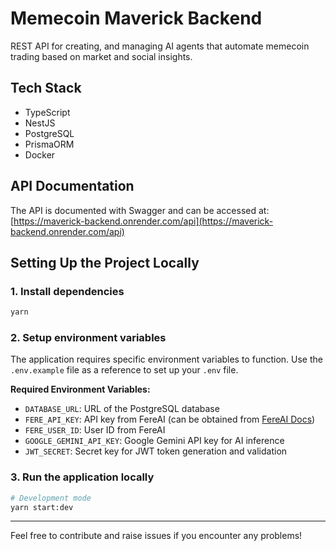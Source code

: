 # Memecoin Maverick Backend

REST API for creating, and managing AI agents that automate memecoin trading based on market and social insights.

## Tech Stack

- TypeScript
- NestJS
- PostgreSQL
- PrismaORM
- Docker

## API Documentation

The API is documented with Swagger and can be accessed at:
[https://maverick-backend.onrender.com/api](https://maverick-backend.onrender.com/api)

## Setting Up the Project Locally

### 1. Install dependencies

```bash
yarn
```

### 2. Setup environment variables

The application requires specific environment variables to function. Use the `.env.example` file as a reference to set up your `.env` file.

**Required Environment Variables:**

- `DATABASE_URL`: URL of the PostgreSQL database
- `FERE_API_KEY`: API key from FereAI (can be obtained from [FereAI Docs](https://docs.fereai.xyz/docs/api/api_access))
- `FERE_USER_ID`: User ID from FereAI
- `GOOGLE_GEMINI_API_KEY`: Google Gemini API key for AI inference
- `JWT_SECRET`: Secret key for JWT token generation and validation

### 3. Run the application locally

```bash
# Development mode
yarn start:dev
```

---

Feel free to contribute and raise issues if you encounter any problems!
